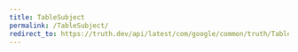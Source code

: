 ```yaml
---
title: TableSubject
permalink: /TableSubject/
redirect_to: https://truth.dev/api/latest/com/google/common/truth/TableSubject.html
---
```

